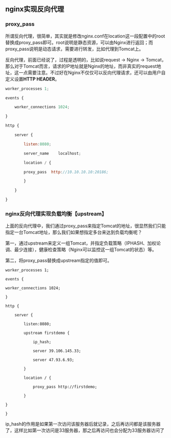 ## nginx实现反向代理

### proxy_pass

所谓反向代理，很简单，其实就是修改nginx.conf在location这一段配置中的root替换成proxy_pass即可。root说明是静态资源，可以由Nginx进行返回；而proxy_pass说明是动态请求，需要进行转发，比如代理到Tomcat上。

反向代理，前面已经说了，过程是透明的，比如说request -> Nginx -> Tomcat，那么对于Tomcat而言，请求的IP地址就是Nginx的地址，而非真实的request地址，这一点需要注意。不过好在Nginx不仅仅可以反向代理请求，还可以由用户自定义设置**HTTP HEADER**。

```javascript
worker_processes 1;

events {

	worker_connections 1024;

}

http {

    server {

        listen:8080;

        server_name    localhost;

        location / {

        proxy_pass  http://10.10.10.10:20186;

    	}

	}

}
```

### nginx反向代理实现负载均衡【upstream】

上面的反向代理中，我们通过proxy_pass来指定Tomcat的地址，很显然我们只能指定一台Tomcat地址，那么我们如果想指定多台来达到负载均衡呢？

第一，通过upstream来定义一组Tomcat，并指定负载策略（IPHASH、加权论调、最少连接），健康检查策略（Nginx可以监控这一组Tomcat的状态）等。

第二，将proxy_pass替换成upstream指定的值即可。

```
worker_processes 1;

events {

worker_connections 1024;

}

http {

    server {

        listen:8080;

        upstream firstdemo {

            ip_hash;

            server 39.106.145.33;

            server 47.93.6.93;

        }

        location / {

            proxy_pass http://firstdemo;

        }

}

}
```

ip_hash的作用是如果第一次访问该服务器后就记录，之后再访问都是该服务器了，这样比如第一次访问是33服务器，那之后再访问也会分配为33服务器访问了